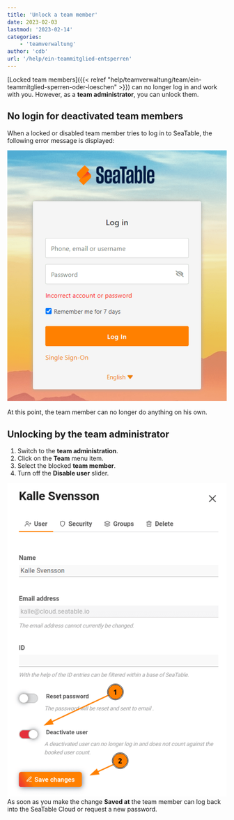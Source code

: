 ```yaml
---
title: 'Unlock a team member'
date: 2023-02-03
lastmod: '2023-02-14'
categories:
    - 'teamverwaltung'
author: 'cdb'
url: '/help/ein-teammitglied-entsperren'
---
```


[Locked team members]({{< relref "help/teamverwaltung/team/ein-teammitglied-sperren-oder-loeschen" >}}) can no longer log in and work with you. However, as a **team administrator**, you can unlock them.

## No login for deactivated team members

When a locked or disabled team member tries to log in to SeaTable, the following error message is displayed:

![Lock member's account error message in LogIn](images/Fehlermeldung-Account-sperren.png)

At this point, the team member can no longer do anything on his own.

## Unlocking by the team administrator

1. Switch to the **team administration**.
2. Click on the **Team** menu item.
3. Select the blocked **team member**.
4. Turn off the **Disable user** slider.

![Reactivate deactivated user.](images/enable-disabled-user.png)  
As soon as you make the change **Saved at** the team member can log back into the SeaTable Cloud or request a new password.
